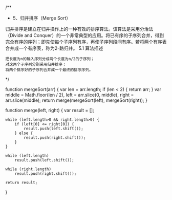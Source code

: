 /**
 * 5、归并排序（Merge Sort）

归并排序是建立在归并操作上的一种有效的排序算法。该算法是采用分治法（Divide and Conquer）的一个非常典型的应用。将已有序的子序列合并，得到完全有序的序列；即先使每个子序列有序，再使子序列段间有序。若将两个有序表合并成一个有序表，称为2-路归并。
5.1 算法描述

    把长度为n的输入序列分成两个长度为n/2的子序列；
    对这两个子序列分别采用归并排序；
    将两个排序好的子序列合并成一个最终的排序序列。

 */

function mergeSort(arr) {
    var len = arr.length;
    if (len < 2) {
        return arr;
    }
    var middle = Math.floor(len / 2),
        left = arr.slice(0, middle),
        right = arr.slice(middle);
    return merge(mergeSort(left), mergeSort(right));
}

function merge(left, right) {
    var result = [];

    while (left.length>0 && right.length>0) {
        if (left[0] <= right[0]) {
            result.push(left.shift());
        } else {
            result.push(right.shift());
        }
    }

    while (left.length)
        result.push(left.shift());

    while (right.length)
        result.push(right.shift());

    return result;
}
